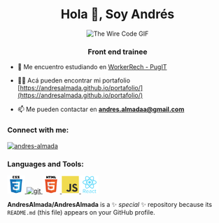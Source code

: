 
<div class="header" align="center">
<h1>Hola 👋, Soy Andrés</h1>
  <img src="https://media1.giphy.com/media/v1.Y2lkPTc5MGI3NjExbWQ1NDY4MmJsaGt3MTNqZ2N6cDJkMG5pamJkZGY3MXg1MzV2ejhxMiZlcD12MV9pbnRlcm5hbF9naWZfYnlfaWQmY3Q9Zw/OVtqvymKkkcTu/giphy.gif" alt="The Wire Code GIF" style="width: 200px;">
  <h3 align="center">Front end trainee</h3>
</div>

- 🔭 Me encuentro estudiando en [WorkerRech - PugIT](https://www.workertechargentina.org/)

- 👨‍💻 Acá pueden encontrar mi portafolio [https://andresalmada.github.io/portafolio/](https://andresalmada.github.io/portafolio/)

- 📫 Me pueden contactar en **andres.almadaa@gmail.com**

<h3 align="left">Connect with me:</h3>
<p align="left">
<a href="https://linkedin.com/in/andres-almada" target="blank"><img align="center" src="https://raw.githubusercontent.com/rahuldkjain/github-profile-readme-generator/master/src/images/icons/Social/linked-in-alt.svg" alt="andres-almada" height="30" width="40" /></a>
</p>

<h3 align="left">Languages and Tools:</h3>
<p align="left"> <a href="https://www.w3schools.com/css/" target="_blank" rel="noreferrer"> <img src="https://raw.githubusercontent.com/devicons/devicon/master/icons/css3/css3-original-wordmark.svg" alt="css3" width="40" height="40"/> </a> <a href="https://git-scm.com/" target="_blank" rel="noreferrer"> <img src="https://www.vectorlogo.zone/logos/git-scm/git-scm-icon.svg" alt="git" width="40" height="40"/> </a> <a href="https://www.w3.org/html/" target="_blank" rel="noreferrer"> <img src="https://raw.githubusercontent.com/devicons/devicon/master/icons/html5/html5-original-wordmark.svg" alt="html5" width="40" height="40"/> </a> <a href="https://developer.mozilla.org/en-US/docs/Web/JavaScript" target="_blank" rel="noreferrer"> <img src="https://raw.githubusercontent.com/devicons/devicon/master/icons/javascript/javascript-original.svg" alt="javascript" width="40" height="40"/> </a> <a href="https://reactjs.org/" target="_blank" rel="noreferrer"> <img src="https://raw.githubusercontent.com/devicons/devicon/master/icons/react/react-original-wordmark.svg" alt="react" width="40" height="40"/> </a> </p>

**AndresAlmada/AndresAlmada** is a ✨ _special_ ✨ repository because its `README.md` (this file) appears on your GitHub profile.


<!-- https://gist.github.com/rxaviers/7360908 este link para ver iconos
https://rahuldkjain.github.io/gh-profile-readme-generator/ link para generar readmi automatico
Here are some ideas to get you started:

- 🔭 I’m currently working on ...
- 🌱 I’m currently learning ...
- 👯 I’m looking to collaborate on ...
- 🤔 I’m looking for help with ...
- 💬 Ask me about ...
- 📫 How to reach me: ...
- 😄 Pronouns: ...
- ⚡ Fun fact: ...
-->

